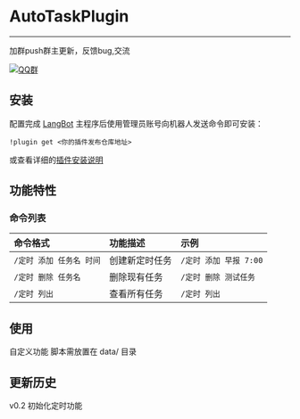 # AutoTaskPlugin

---

加群push群主更新，反馈bug,交流

[![QQ群](https://img.shields.io/badge/QQ群-965312424-green)](https://qm.qq.com/cgi-bin/qm/qr?k=en97YqjfYaLpebd9Nn8gbSvxVrGdIXy2&jump_from=webapi&authKey=41BmkEjbGeJ81jJNdv7Bf5EDlmW8EHZeH7/nktkXYdLGpZ3ISOS7Ur4MKWXC7xIx)

## 安装

配置完成 [LangBot](https://github.com/RockChinQ/LangBot) 主程序后使用管理员账号向机器人发送命令即可安装：

```
!plugin get <你的插件发布仓库地址>
```

或查看详细的[插件安装说明](https://docs.langbot.app/plugin/plugin-intro.html#%E6%8F%92%E4%BB%B6%E7%94%A8%E6%B3%95)

## 功能特性

### 命令列表

| 命令格式                | 功能描述       | 示例                  |
| :---------------------- | :------------- | :-------------------- |
| `/定时 添加 任务名 时间` | 创建新定时任务 | `/定时 添加 早报 7:00` |
| `/定时 删除 任务名`      | 删除现有任务   | `/定时 删除 测试任务`  |
| `/定时 列出`             | 查看所有任务   | `/定时 列出`           |

## 使用

自定义功能
脚本需放置在 data/ 目录
<!-- 插件开发者自行填写插件使用说明 -->

## 更新历史

v0.2 初始化定时功能